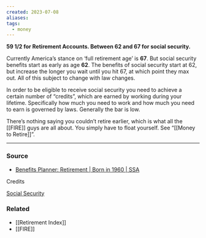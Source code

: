 ```yaml
---
created: 2023-07-08
aliases: 
tags:
  - money
---
```

**59 1/2 for Retirement Accounts. Between 62 and 67 for social security.**

Currently America’s stance on ‘full retirement age’ is **67**. But social security benefits start as early as age **62**. The benefits of social security start at 62, but increase the longer you wait until you hit 67, at which point they max out. All of this subject to change with law changes.

In order to be eligible to receive social security you need to achieve a certain number of “credits”, which are earned by working during your lifetime. Specifically how much you need to work and how much you need to earn is governed by laws. Generally the bar is low. 

There’s nothing saying you couldn’t retire earlier, which is what all the [[FIRE]] guys are all about. You simply have to float yourself. See “[[Money to Retire]]”.

****
### Source
- [Benefits Planner: Retirement | Born in 1960 | SSA](https://www.ssa.gov/benefits/retirement/planner/1960.html)

Credits

[Social Security](https://www.ssa.gov/benefits/retirement/planner/credits.html)

### Related
- [[Retirement Index]] 
- [[FIRE]]